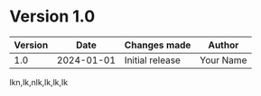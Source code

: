 # Version 1.0

| Version   | Date       | Changes made  | Author            |
|-----------|------------|---------------|--------------------|
| 1.0      | 2024-01-01 | Initial release | Your Name         |






lkn,lk,nlk,lk,lk,lk
